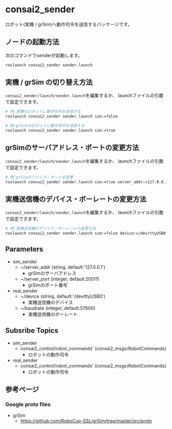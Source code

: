 # consai2_sender

ロボット(実機 / grSim)へ動作司令を送信するパッケージです。

## ノードの起動方法

次のコマンドでsenderが起動します。

```sh
roslaunch consai2_sender sender.launch 
```

## 実機 / grSim の切り替え方法

`consai2_sender/launch/sender.launch`を編集するか、
launchファイルの引数で設定できます。

```sh
# 例:実機のロボットに動作司令を送信する
roslaunch consai2_sender sender.launch sim:=false

# 例:grSimのロボットに動作司令を送信する
roslaunch consai2_sender sender.launch sim:=true
```

## grSimのサーバアドレス・ポートの変更方法

`consai2_sender/launch/sender.launch`を編集するか、
launchファイルの引数で設定できます。

```sh
# 例:grSimのアドレス・ポートを変更
roslaunch consai2_sender sender.launch sim:=true server_addr:=127.0.0.1 server_port:=20011
```

## 実機送信機のデバイス・ボーレートの変更方法

`consai2_sender/launch/sender.launch`を編集するか、
launchファイルの引数で設定できます。

```sh
# 例:実機送信機のデバイス・ボーレートの変更方法
roslaunch consai2_sender sender.launch sim:=false device:=/dev/ttyUSB0 baudrate:=57600
```

## Parameters
- sim_sender
  - ~/server_addr (string, default:'127.0.0.1')
    - grSimのサーバアドレス
  - ~/server_port (integer, default:20011)
    - grSimのポート番号
- real_sender 
  - ~/device (string, default:'/dev/ttyUSB0')
    - 実機送信機のデバイス
  - ~/baudrate (integer, default:57600)
    - 実機送信機のボーレート

## Subsribe Topics
- sim_sender
  - consai2_control/robot_commands' (consai2_msgs/RobotCommands)
    - ロボットの動作司令
- real_sender
  - consai2_control/robot_commands' (consai2_msgs/RobotCommands)
    - ロボットの動作司令

## 参考ページ
### Google proto files

- grSim
  - https://github.com/RoboCup-SSL/grSim/tree/master/src/proto
